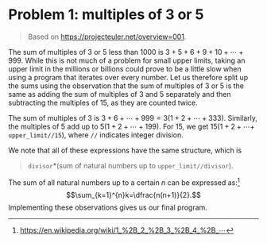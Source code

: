 # Problem 1: multiples of 3 or 5

> Based on https://projecteuler.net/overview=001.

The sum of multiples of 3 or 5 less than 1000 is $3+5+6+9+10+\cdots+999$. While this is not much of a problem for small upper limits, taking an upper limit in the millions or billions could prove to be a little slow when using a program that iterates over every number. Let us therefore split up the sums using the observation that the sum of multiples of 3 or 5 is the same as adding the sum of multiples of 3 and 5 separately and then subtracting the multiples of 15, as they are counted twice.

The sum of multiples of 3 is $3+6+\cdots+999=3(1+2+\cdots+333)$. Similarly, the multiples of 5 add up to $5(1+2+\cdots+199)$. For 15, we get $15(1+2+\cdots+$ `upper_limit//15`$)$, where `//` indicates integer division. 

We note that all of these expressions have the same structure, which is 

> `divisor`$*$(sum of natural numbers up to `upper_limit//divisor`). 

The sum of all natural numbers up to a certain $n$ can be expressed as:[^1]$$\sum_{k=1}^{n}k=\dfrac{n(n+1)}{2}.$$
Implementing these observations gives us our final program.

[^1]: https://en.wikipedia.org/wiki/1_%2B_2_%2B_3_%2B_4_%2B_⋯